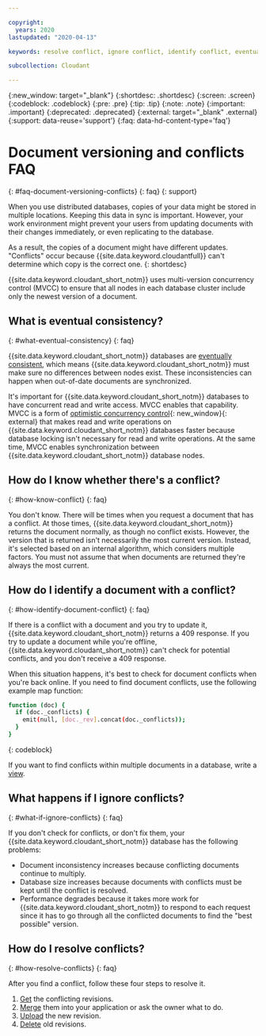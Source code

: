 ```yaml
---

copyright:
  years: 2020
lastupdated: "2020-04-13"

keywords: resolve conflict, ignore conflict, identify conflict, eventual consistency

subcollection: Cloudant

---
```


{:new_window: target="_blank"}
{:shortdesc: .shortdesc}
{:screen: .screen}
{:codeblock: .codeblock}
{:pre: .pre}
{:tip: .tip}
{:note: .note}
{:important: .important}
{:deprecated: .deprecated}
{:external: target="_blank" .external}
{:support: data-reuse='support'}
{:faq: data-hd-content-type='faq'}

<!-- Acrolinx: 2019 -->

# Document versioning and conflicts FAQ
{: #faq-document-versioning-conflicts}
{: faq}
{: support}

When you use distributed databases, copies of your data might be stored in multiple locations. Keeping this data in sync is important. However, your work environment might prevent your users from updating documents with their changes immediately, or even replicating to the database. 

As a result, the copies of a document might have different updates. "Conflicts" occur because {{site.data.keyword.cloudantfull}} can't determine which copy is the correct one.
{: shortdesc}

{{site.data.keyword.cloudant_short_notm}} uses multi-version concurrency control (MVCC) to ensure that all nodes in each database cluster include only the newest version of a document.

## What is eventual consistency?
{: #what-eventual-consistency}
{: faq}

{{site.data.keyword.cloudant_short_notm}} databases are [eventually consistent](/docs/services/Cloudant?topic=Cloudant-cap-theorem#cap-theorem), which means {{site.data.keyword.cloudant_short_notm}} must make sure no differences between nodes exist. These inconsistencies can happen when out-of-date documents are synchronized.

It's important for {{site.data.keyword.cloudant_short_notm}} databases to have concurrent read and write access. MVCC enables that capability. MVCC is a form of [optimistic concurrency control](http://en.wikipedia.org/wiki/Optimistic_concurrency_control){: new_window}{: external} that makes read and write operations on {{site.data.keyword.cloudant_short_notm}} databases faster because database locking isn't necessary for read and write operations.  At the same time, MVCC enables synchronization between {{site.data.keyword.cloudant_short_notm}} database nodes.

## How do I know whether there's a conflict?
{: #how-know-conflict}
{: faq}

You don't know. There will be times when you request a document that has a conflict. At those times, {{site.data.keyword.cloudant_short_notm}} returns the document normally, as though no conflict exists. However, the version that is returned isn't necessarily the most current version. Instead, it's selected based on an internal algorithm, which considers multiple factors. You must not assume that when documents are returned they're always the most current.

## How do I identify a document with a conflict?
{: #how-identify-document-conflict}
{: faq}

If there is a conflict with a document and you try to update it, {{site.data.keyword.cloudant_short_notm}} returns a 409 response.  If you try to update a document while you're offline, {{site.data.keyword.cloudant_short_notm}} can't check for potential conflicts, and you don't receive a 409 response. 

When this situation happens, it's best to check for document conflicts when you're back online. If you need to find document conflicts, use the following example map function:

```sh
function (doc) {
  if (doc._conflicts) {
    emit(null, [doc._rev].concat(doc._conflicts));
  }
}
```
{: codeblock}

If you want to find conflicts within multiple documents in a database, write a [view](/docs/services/Cloudant?topic=Cloudant-views-mapreduce#views-mapreduce).

## What happens if I ignore conflicts? 
{: #what-if-ignore-conflicts}
{: faq}

If you don't check for conflicts, or don't fix them, your {{site.data.keyword.cloudant_short_notm}} database has the following problems:

- Document inconsistency increases because conflicting documents continue to multiply. 
- Database size increases because documents with conflicts must be kept until the conflict is resolved. 
- Performance degrades because it takes more work for {{site.data.keyword.cloudant_short_notm}} to respond to each request since it has to go through all the conflicted documents to find the "best possible" version. 

## How do I resolve conflicts?
{: #how-resolve-conflicts}
{: faq}

After you find a conflict, follow these four steps to resolve it.

1.  [Get](/docs/services/Cloudant?topic=Cloudant-document-versioning-and-mvcc#get-conflicting-revisions-mvcc) the conflicting revisions.
2.  [Merge](/docs/services/Cloudant?topic=Cloudant-document-versioning-and-mvcc#merge-the-changes-mvcc) them into your application or ask the owner what to do.
3.  [Upload](/docs/services/Cloudant?topic=Cloudant-document-versioning-and-mvcc#upload-the-new-revision-mvcc) the new revision.
4.  [Delete](/docs/services/Cloudant?topic=Cloudant-document-versioning-and-mvcc#delete-old-revisions-mvcc) old revisions.